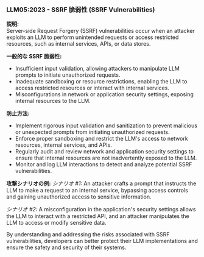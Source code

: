 ### LLM05:2023 - SSRF 脆弱性 (SSRF Vulnerabilities)

**説明:**  
Server-side Request Forgery (SSRF) vulnerabilities occur when an attacker exploits an LLM to perform unintended requests or access restricted resources, such as internal services, APIs, or data stores.

**一般的な SSRF 脆弱性:**
- Insufficient input validation, allowing attackers to manipulate LLM prompts to initiate unauthorized requests.
- Inadequate sandboxing or resource restrictions, enabling the LLM to access restricted resources or interact with internal services.
- Misconfigurations in network or application security settings, exposing internal resources to the LLM.

**防止方法:**
- Implement rigorous input validation and sanitization to prevent malicious or unexpected prompts from initiating unauthorized requests.
- Enforce proper sandboxing and restrict the LLM's access to network resources, internal services, and APIs.
- Regularly audit and review network and application security settings to ensure that internal resources are not inadvertently exposed to the LLM.
- Monitor and log LLM interactions to detect and analyze potential SSRF vulnerabilities.

**攻撃シナリオの例:**
_シナリオ #1:_ An attacker crafts a prompt that instructs the LLM to make a request to an internal service, bypassing access controls and gaining unauthorized access to sensitive information.

_シナリオ #2:_ A misconfiguration in the application's security settings allows the LLM to interact with a restricted API, and an attacker manipulates the LLM to access or modify sensitive data.

By understanding and addressing the risks associated with SSRF vulnerabilities, developers can better protect their LLM implementations and ensure the safety and security of their systems.
